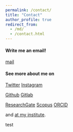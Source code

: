 ```yaml
---
permalink: /contact/
title: "Contact"
author_profile: true
redirect_from: 
  - /md/
  - /contact.html
---
```


#### Write me an email! 
<i class="fab fa-google"></i> [mail](mailto:example@gmail.com)


#### See more about me on
<i class="fab fa-fw fa-twitter"></i> [Twitter](https://twitter.com/)
<i class="fab fa-fw fa-instagram"></i> [Instagram](https://instagram.com/)

<i class="fab fa-fw fa-github"></i> [Github](https://www.github.com)
<i class="fab fa-fw fa-gitlab"></i> [Gitlab](https://www.gitlab.com)


<i class="fab fa-fw fa-researchgate"></i> [ResearchGate](https://www.researchgate.net/)
<i class="far fa-fw fa-newspaper"></i> [Scopus](https://www.scopus.com/home.uri)
<i class="fab fa-fw fa-orcid"></i> [ORCID](https://orcid.org/) 

and
<i class="fas fa-fw fa-university"></i> [at my institute](https://).


test
<i class="si si-researchgate si--white si--2x"></i>